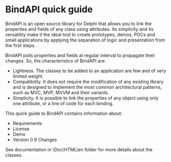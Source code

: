 # BindAPI quick guide

BindAPI is an open source library for Delphi that allows you to link the properties and fields of any class using attributes. Its simplicity and its versatility make it the ideal tool to create prototypes, demos, POCs and small applications by applying the separation of logic and presentation from the first steps.

BindAPI polls properties and fields at regular interval to propagate their changes. So, the characteristics of BindAPI are:

- Lightness. The classes to be added to an application are few and of very limited weight.
- Compatibility. It does not require the modification of any existing library and is designed to implement the most common architectural patterns, such as MVC, MVP, MVVM and their variants.
- Simplicity. It is possible to link the properties of any object using only one attribute, or a line of code for each binding.

This quick guide to BindAPI contains information about:

- Requirements
- License
- Demo
- Version 0.9 Changes

See documentation in \Doc\HTML\en folder for more details about the classes.